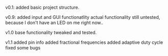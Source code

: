 v0.1:
added basic project structure.

v0.9:
added input and GUI functionatlity
actual functionality still untested, because I don't have an LED on me right now..

v1.0
base functionality tweaked and tested.

v1.1
added pin info
added fractional frequencies
added adaptive duty cycle
fixed some bugs
